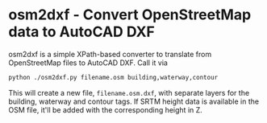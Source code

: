 osm2dxf - Convert OpenStreetMap data to AutoCAD DXF
===================================================

osm2dxf is a simple XPath-based converter to translate from OpenStreetMap files
to AutoCAD DXF. Call it via

```bash
python ./osm2dxf.py filename.osm building,waterway,contour
```

This will create a new file, `filename.osm.dxf`, with separate layers for the
building, waterway and contour tags. If SRTM height data is available in the
OSM file, it'll be added with the corresponding height in Z.
